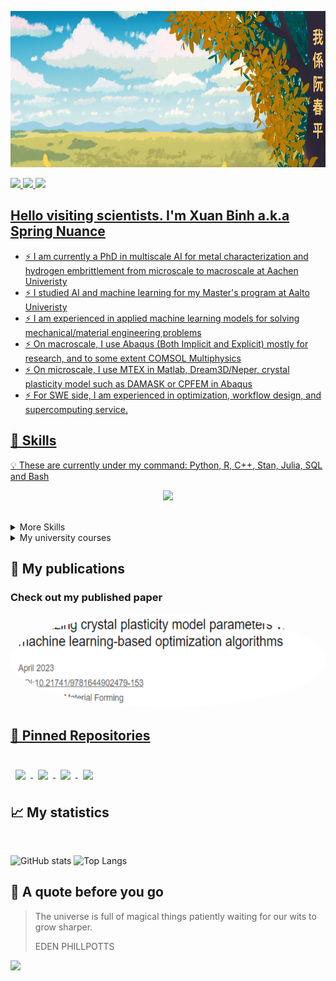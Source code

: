 <!--
**SpringNuance/SpringNuance** is a ✨ _special_ ✨ repository because its `README.md` (this file) appears on your GitHub profile.
-->

<a target="_blank"><img src="https://github.com/SpringNuance/SpringNuance/blob/main/background_kanji.png" alt="background" width=auto height="250"> 

<a target="LinkedIn Badge" href="https://www.linkedin.com/in/xuanbinh"><img src="https://img.shields.io/badge/LinkedIn-Profile-informational?style=flat&logo=linkedin&logoColor=white&color=0D76A8" height="25" />
<a target="ResearchGate Badge" href="https://www.researchgate.net/profile/Binh-Nguyen-156"><img src="https://img.shields.io/badge/ResearchGate-00CCBB?style=for-the-badge&logo=ResearchGate&logoColor=white" height="25" />
<a target="Medium Badge" href="https://medium.com/@xuanbinh.dev"><img src="https://img.shields.io/badge/Medium-12100E?style=for-the-badge&logo=medium&logoColor=white" height="25" />

## Hello visiting scientists. I'm Xuan Binh a.k.a Spring Nuance
- :zap: I am currently a PhD in multiscale AI for metal characterization and hydrogen embrittlement from microscale to macroscale at Aachen Univeristy
- :zap: I studied AI and machine learning for my Master's program at Aalto Univeristy
- :zap: I am experienced in applied machine learning models for solving mechanical/material engineering problems
- :zap: On macroscale, I use Abaqus (Both Implicit and Explicit) mostly for research, and to some extent COMSOL Multiphysics
- :zap: On microscale, I use MTEX in Matlab, Dream3D/Neper, crystal plasticity model such as DAMASK or CPFEM in Abaqus
- :zap: For SWE side, I am experienced in optimization, workflow design, and supercomputing service.  
  
## 💼 Skills

:bulb: These are currently under my command: Python, R, C++, Stan, Julia, SQL and Bash

<p align="center">
  <a href="https://skillicons.dev">
    <img src="https://skillicons.dev/icons?i=py,pytorch,tensorflow,matlab,r,scala,cpp,postgres,bash&perline=9"/>
  </a>
</p>
<br> 

<details>
<summary>More Skills</summary>
  
<p align="center">
  <a href="https://skillicons.dev">
    <img src="https://skillicons.dev/icons?i=git,linux,docker,c,aws,gcp,autocad,latex,sqlite&perline=9"/>
  </a>
</p>
<br> 

</details>

<details>

<summary>My university courses</summary>

<br>



<center>

| **MECHANICAL ENGINEERING**          | **THEORETICAL DATA SCIENCE**      |  **COMPUTER SCIENCE**                | **APPLIED DATA SCIENCE**                |
|:-----------------------------------:|:---------------------------------:|:------------------------------------:|:----------------------------------------:
| Statics and Dynamics                | Statistical Inference             | Data Structures And Algorithms       | SQLite/PostgresSQL Databases            |
| Solid Mechanics                     | Linear Algebra                    | Algorithmic Techniques Principles    | MYSQL for Data Analytics                |
| Fluid Mechanics                     | Mathematical Optimization         | C/C++ Object-oriented Programming    | Business Anlytics I Basic               |
| Material Science in Engineering     | Machine Learning                  | Theory Of Computation                | Business Analytics II Advanced          |
| Thermodynamics and Heat Transfer    | Time Series Analysis              | Assembly Programming                 | Business Intelligence                   |
| Finite Element Methods              | Multivariate Statistical Analysis | Operating Systems                    | Business Simulation                     |                 
| Continuum Mechanics                 | Deep Learning                     | Concurrent Programming               | Speech Processing                       |
| Computer-aided Tools in Engineering | Supervised ML methods             | Parallel Programming                 | Statistical Signal Processing           |
| Numerical methods in Engineering    | Artificial Intelligence           | Computer Graphics                    | Speech Recognition                      |
| Numerical Analysis                  | Bayesian Data Analysis            | Computer Networks                    | Statistical Natural Language Prcoessing |
| Fracture Mechanics                  | Gaussian Processes                | Web Software Development             | Speech Processing Project               |
| Computational Engineering Project   | Computer Vision                   | Information Security                 | Human-in-the-loop RL Molecular Design   |
| Crystal Plasticity Thesis           | Advanced Probabilistic Methods    | Declarative Programming              | Computational Genomics                  |
| Selection of Engineering Materials  | Large Scale Data Analysis         | Computational Social Science         | High-throughput Bioinformatics          |
| Materials Safety                    | Methods Of Data Mining            | High Performance Computing           | Modeling Biological Networks            |
| Machine Design                      | Reinforcement Learning            | Software Project I-II                | Stats Genetics & Personalised Medicine  |
| Finite Element Analysis             | Stochastic Processes              | Cloud Software and System            | Information Visualization               |

</center>

</details>
  


## :notebook_with_decorative_cover: My publications

### Check out my published paper
<a target="_blank" href="https://www.researchgate.net/publication/370122286_Optimizing_crystal_plasticity_model_parameters_via_machine_learning-based_optimization_algorithms"><img src="https://github.com/SpringNuance/SpringNuance/blob/main/publication1.png" alt="Recent Paper 0" width=auto height="150" style="border-radius: 50%;"> 
  
<!--### Check out my blogs
<a target="_blank" href="https://github-readme-medium-recent-article.vercel.app/medium/@xuanbinh.dev/1"><img src="https://github-readme-medium-recent-article.vercel.app/medium/@xuanbinh.dev/1" alt="Recent Article 1"> 
<a target="_blank" href="https://github-readme-medium-recent-article.vercel.app/medium/@xuanbinh.dev/0"><img src="https://github-readme-medium-recent-article.vercel.app/medium/@xuanbinh.dev/0" alt="Recent Article 0"> -->

## 📌 Pinned Repositories

<br>

<a href="https://github.com/SpringNuance/Reinforcement-Learning-Project">
  <img align="center" style="margin:0.5rem" src="https://github-readme-stats.vercel.app/api/pin/?username=SpringNuance&repo=Reinforcement-Learning-Project&title_color=ffffff&text_color=c9cacc&icon_color=4AB197&bg_color=1A2B34" />
</a>

<a href="https://github.com/SpringNuance/Bayesian-Data-Analysis-Project">
  <img align="center" style="margin:0.5rem" src="https://github-readme-stats.vercel.app/api/pin/?username=SpringNuance&repo=Bayesian-Data-Analysis-Project&title_color=ffffff&text_color=c9cacc&icon_color=4AB197&bg_color=1A2B34" />
</a>

<a href="https://github.com/SpringNuance/Dungeon-Crawler">
  <img align="center" style="margin:0.5rem" src="https://github-readme-stats.vercel.app/api/pin/?username=SpringNuance&repo=Dungeon-Crawler&title_color=ffffff&text_color=c9cacc&icon_color=4AB197&bg_color=1A2B34" />
</a>

<a href="https://github.com/SpringNuance/chat_application_GUI-version">
  <img align="center" style="margin:0.5rem" src="https://github-readme-stats.vercel.app/api/pin/?username=SpringNuance&repo=chat_application_GUI-version&title_color=ffffff&text_color=c9cacc&icon_color=4AB197&bg_color=1A2B34" />
</a>

</br>

## 📈 My statistics
</br>

![GitHub stats](https://github-readme-stats.vercel.app/api?username=SpringNuance\&rank_icon=github&theme=tokyonight\&hide=issues)
![Top Langs](https://github-readme-stats.vercel.app/api/top-langs/?username=SpringNuance&layout=compact&theme=tokyonight&hide=glsl,tex,html,jupyter%20notebook,mathematica,CSS,Cython,Makefile)

## 📣 A quote before you go

> The universe is full of magical things patiently waiting for our wits to grow sharper.
>
> EDEN PHILLPOTTS

<p align="left">
  <img src="https://capsule-render.vercel.app/api?type=waving&color=gradient&height=100&section=footer"/>
</p>

<!--
<br>

<a href="https://github.com/SpringNuance/pomegradient">
  <img align="center" style="margin:0.5rem" src="https://github-readme-stats.vercel.app/api/pin/?username=SpringNuance&repo=pomegradient&title_color=ffffff&text_color=c9cacc&icon_color=4AB197&bg_color=1A2B34" />
</a>

<br>

<a href="https://github.com/SpringNuance/ng-limeade">
  <img align="center" style="margin:0.5rem" src="https://github-readme-stats.vercel.app/api/pin/?username=SpringNuance&repo=ng-limeade&title_color=ffffff&text_color=c9cacc&icon_color=4AB197&bg_color=1A2B34" />
</a>

<a href="https://github.com/SpringNuance/officeapi">
  <img align="center" style="margin:0.5rem" src="https://github-readme-stats.vercel.app/api/pin/?username=SpringNuance&repo=officeapi&title_color=ffffff&text_color=c9cacc&icon_color=4AB197&bg_color=1A2B34" />
</a>
-->

 <!--
### Mini Projects I have created. You can try them live by clicking on the cards!
[![Readme Card](https://github-readme-stats.vercel.app/api/pin/?username=SpringNuance&repo=multiple-choice-app&show_description=false)](https://multiple-choice-app-nuance.herokuapp.com/auth/login) 
[![Readme Card](https://github-readme-stats.vercel.app/api/pin/?username=SpringNuance&repo=etch-a-sketch&show_description=false)](https://springnuance.github.io/etch-a-sketch/) 
[![Readme Card](https://github-readme-stats.vercel.app/api/pin/?username=SpringNuance&repo=rock-paper-scissors&show_description=true)](https://springnuance.github.io/rock-paper-scissors/) 
[![Readme Card](https://github-readme-stats.vercel.app/api/pin/?username=SpringNuance&repo=calculator&show_description=false)](https://springnuance.github.io/calculator/)
 -->

 <!--
### My game group project of Dungeon Crawler. I implement Depth First Search for maze generation!
<img src="https://github.com/SpringNuance/Dungeon-Crawler/blob/main/DungeonCrawler.jpg" alt="Dungeon Crawler" width="650" height="350">
  
### My multithreaded chat application featuring duplex private messages, group messages and file transfer. 
### Support both IPv4 and IPv6, local and different network connections.
<img src="https://github.com/SpringNuance/SpringNuance/blob/main/chat-application.png" alt="Chat-application" width="650" height="350">
-->

<!--## &#x1f4c8; GitHub Stats

<br>

<a href="https://github.com/SpringNuance">
  <img align="center" style="margin:0.5rem" src="https://github-readme-stats.vercel.app/api/top-langs/?username=SpringNuance&hide=html,css&title_color=ffffff&text_color=c9cacc&icon_color=4AB197&bg_color=1A2B34" />
</a>

<a href="https://github.com/SpringNuance">
  <img align="center" style="margin:0.5rem" src="https://github-readme-stats.vercel.app/api?username=SpringNuance&show_icons=true&line_height=27&count_private=true&title_color=ffffff&text_color=c9cacc&icon_color=4AB097&bg_color=1A2B34" alt="Martin's GitHub Stats" />
</a>
-->


